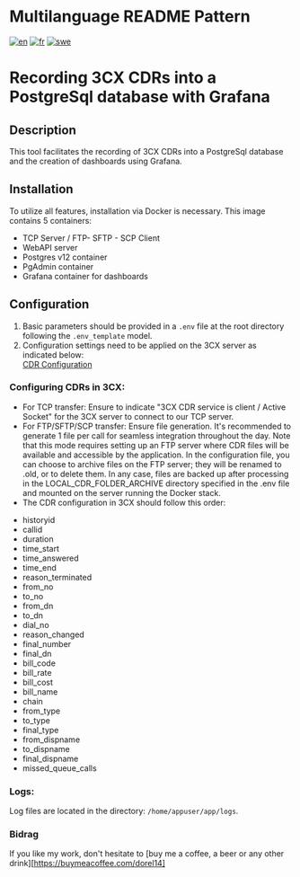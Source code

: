 # Multilanguage README Pattern
[![en](https://img.shields.io/badge/lang-en-red.svg)](https://github.com/dorel14/3CX-Cdr-Tcp-Server/blob/master/README.md)
[![fr](https://img.shields.io/badge/lang-fr-green.svg)](https://github.com/dorel14/3CX-Cdr-Tcp-Server/blob/master/README.fr.md)
[![swe](https://img.shields.io/badge/lang-swe-blue.svg)](https://github.com/dorel14/3CX-Cdr-Tcp-Server/blob/master/README.swe.md)
# Recording 3CX CDRs into a PostgreSql database with Grafana

## Description
This tool facilitates the recording of 3CX CDRs into a PostgreSql database and the creation of dashboards using Grafana.

## Installation
To utilize all features, installation via Docker is necessary. This image contains 5 containers:
- TCP Server / FTP- SFTP - SCP Client
- WebAPI server
- Postgres v12 container
- PgAdmin container
- Grafana container for dashboards

## Configuration
1. Basic parameters should be provided in a `.env` file at the root directory following the `.env_template` model.
2. Configuration settings need to be applied on the 3CX server as indicated below:
</br><a href="https://www.3cx.com/docs/cdr-call-data-records">CDR Configuration</a>

### Configuring CDRs in 3CX:
- For TCP transfer: Ensure to indicate "3CX CDR service is client / Active Socket" for the 3CX server to connect to our TCP server.
- For FTP/SFTP/SCP transfer: Ensure file generation. It's recommended to generate 1 file per call for seamless integration throughout the day. Note that this mode requires setting up an FTP server where CDR files will be available and accessible by the application. In the configuration file, you can choose to archive files on the FTP server; they will be renamed to .old, or to delete them. In any case, files are backed up after processing in the LOCAL_CDR_FOLDER_ARCHIVE directory specified in the .env file and mounted on the server running the Docker stack.
- The CDR configuration in 3CX should follow this order:
<ul>
<li>historyid</li>
<li>callid</li>
<li>duration</li>
<li>time_start</li>
<li>time_answered</li>
<li>time_end</li>
<li>reason_terminated</li>
<li>from_no</li>
<li>to_no</li>
<li>from_dn</li>
<li>to_dn</li>
<li>dial_no</li>
<li>reason_changed</li>
<li>final_number</li>
<li>final_dn</li>
<li>bill_code</li>
<li>bill_rate</li>
<li>bill_cost</li>
<li>bill_name</li>
<li>chain</li>
<li>from_type</li>
<li>to_type</li>
<li>final_type</li>
<li>from_dispname</li>
<li>to_dispname</li>
<li>final_dispname</li>
<li>missed_queue_calls</li>
</ul>

### Logs:
Log files are located in the directory: `/home/appuser/app/logs`.

### Bidrag
If you like my work, don't hesitate to [buy me a coffee, a beer or any other drink][https://buymeacoffee.com/dorel14]